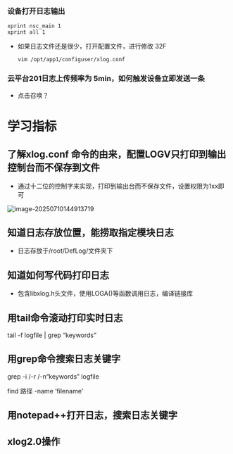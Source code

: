 ### 设备打开日志输出

~~~
xprint nsc_main 1
xprint all 1
~~~

- 如果日志文件还是很少，打开配置文件，进行修改 32F

  ~~~
  vim /opt/app1/configuser/xlog.conf
  ~~~

### 云平台201日志上传频率为 5min，如何触发设备立即发送一条

- 点击召唤？

# 学习指标

## 了解xlog.conf 命令的由来，配置LOGV只打印到输出控制台而不保存到文件

- 通过十二位的控制字来实现，打印到输出台而不保存文件，设置权限为1xx即可

![image-20250710144913719](C:\Users\L000610\AppData\Roaming\Typora\typora-user-images\image-20250710144913719.png)

## 知道日志存放位置，能捞取指定模块日志

- 日志存放于/root/DefLog/文件夹下

## 知道如何写代码打印日志

- 包含libxlog.h头文件，使用LOGA()等函数调用日志，编译链接库

## 用tail命令滚动打印实时日志

tail -f logfile | grep “keywords”

## 用grep命令搜索日志关键字

grep -i /-r /-n“keywords” logfile

find 路径 -name ‘filename’

## 用notepad++打开日志，搜索日志关键字



## xlog2.0操作



